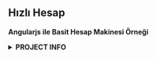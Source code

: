 ## Hızlı Hesap
<strong>Angularjs ile Basit Hesap Makinesi Örneği</strong>
<p>
  <details>
    <summary><strong>PROJECT INFO</strong></summary>
    <br>
PROJECT WEB ADDRESS: <strong>https://wstatic.github.io/hizli_hesap/</strong>
<br>
<br>
PROJECT SOURCE: <strong>https://github.com/wstatic/hizli_hesap/</strong>
<br>
<br>
LICENSE NAME: <strong>MIT</strong> 
<br>
<br>
LICENSE SOURCE: <strong>https://github.com/wstatic/hizli_hesap/blob/master/LICENSE</strong>
</details>
</p>

